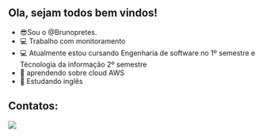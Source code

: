 ## Ola, sejam todos bem vindos!

- 😎Sou o @Brunopretes.
- 💻 Trabalho com monitoramento
- :computer: Atualmente estou cursando Engenharia de software no 1º semestre e Técnologia da informação 2º semestre
- :thought_balloon: aprendendo sobre cloud AWS
- :dart: Estudando inglês
  

##  Contatos:

 <a href="https://www.linkedin.com/in/bruno-pretes/" target="_blank"><img src="https://img.shields.io/badge/-LinkedIn-%230077B5?style=for-the-badge&logo=linkedin&logoColor=white" target="_blank"></a>
 
  





</div>

##
